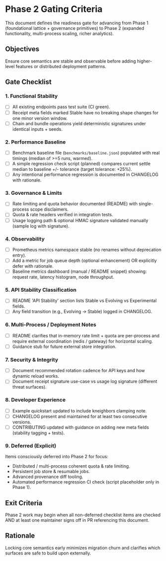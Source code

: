 # Phase 2 Gating Criteria

This document defines the readiness gate for advancing from Phase 1 (foundational lattice + governance primitives) to Phase 2 (expanded functionality, multi-process scaling, richer analytics).

## Objectives
Ensure core semantics are stable and observable before adding higher-level features or distributed deployment patterns.

## Gate Checklist

### 1. Functional Stability
- [ ] All existing endpoints pass test suite (CI green).
- [ ] Receipt meta fields marked Stable have no breaking shape changes for one minor version window.
- [ ] Chain and bundle operations yield deterministic signatures under identical inputs + seeds.

### 2. Performance Baseline
- [ ] Benchmark baseline file (`benchmarks/baseline.json`) populated with real timings (median of >=5 runs, warmed).
- [ ] A simple regression check script (planned) compares current settle median to baseline +/- tolerance (target tolerance: +25%).
- [ ] Any intentional performance regression is documented in CHANGELOG with rationale.

### 3. Governance & Limits
- [ ] Rate limiting and quota behavior documented (README) with single-process scope disclaimers.
- [ ] Quota & rate headers verified in integration tests.
- [ ] Usage logging path & optional HMAC signature validated manually (sample log with signature).

### 4. Observability
- [ ] Prometheus metrics namespace stable (no renames without deprecation entry).
- [ ] Add a metric for job queue depth (optional enhancement) OR explicitly defer with rationale.
- [ ] Baseline metrics dashboard (manual / README snippet) showing: request rate, latency histogram, node throughput.

### 5. API Stability Classification
- [ ] README 'API Stability' section lists Stable vs Evolving vs Experimental fields.
- [ ] Any field transition (e.g., Evolving -> Stable) logged in CHANGELOG.

### 6. Multi-Process / Deployment Notes
- [ ] README clarifies that in-memory rate limit + quota are per-process and require external coordination (redis / gateway) for horizontal scaling.
- [ ] Guidance stub for future external store integration.

### 7. Security & Integrity
- [ ] Document recommended rotation cadence for API keys and how dynamic reload works.
- [ ] Document receipt signature use-case vs usage log signature (different threat surfaces).

### 8. Developer Experience
- [ ] Example quickstart updated to include kneighbors clamping note.
- [ ] CHANGELOG present and maintained for at least two consecutive versions.
- [ ] CONTRIBUTING updated with guidance on adding new meta fields (stability tagging + tests).

### 9. Deferred (Explicit)
Items consciously deferred into Phase 2 for focus:
- Distributed / multi-process coherent quota & rate limiting.
- Persistent job store & resumable jobs.
- Advanced provenance diff tooling.
- Automated performance regression CI check (script placeholder only in Phase 1).

## Exit Criteria
Phase 2 work may begin when all non-deferred checklist items are checked AND at least one maintainer signs off in PR referencing this document.

## Rationale
Locking core semantics early minimizes migration churn and clarifies which surfaces are safe to build upon externally.

